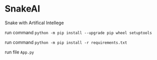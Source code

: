 # SnakeAI
Snake with Artifical Intellege

run command `python -m pip install --upgrade pip wheel setuptools`

run command `python -m pip install -r requirements.txt`

run file `App.py`
